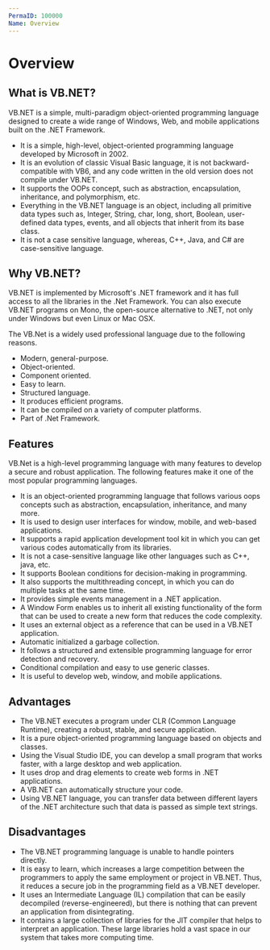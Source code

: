 ```yaml
---
PermaID: 100000
Name: Overview
---
```


# Overview

## What is VB.NET?

VB.NET is a simple, multi-paradigm object-oriented programming language designed to create a wide range of Windows, Web, and mobile applications built on the .NET Framework.

 - It is a simple, high-level, object-oriented programming language developed by Microsoft in 2002. 
 - It is an evolution of classic Visual Basic language, it is not backward-compatible with VB6, and any code written in the old version does not compile under VB.NET. 
 - It supports the OOPs concept, such as abstraction, encapsulation, inheritance, and polymorphism, etc. 
 - Everything in the VB.NET language is an object, including all primitive data types such as, Integer, String, char, long, short, Boolean, user-defined data types, events, and all objects that inherit from its base class. 
 - It is not a case sensitive language, whereas, C++, Java, and C# are case-sensitive language.

## Why VB.NET?

VB.NET is implemented by Microsoft's .NET framework and it has full access to all the libraries in the .Net Framework. You can also execute VB.NET programs on Mono, the open-source alternative to .NET, not only under Windows but even Linux or Mac OSX.

The VB.Net is a widely used professional language due to the following reasons. 

 - Modern, general-purpose.
 - Object-oriented.
 - Component oriented.
 - Easy to learn.
 - Structured language.
 - It produces efficient programs.
 - It can be compiled on a variety of computer platforms.
 - Part of .Net Framework.

## Features

VB.Net is a high-level programming language with many features to develop a secure and robust application. The following features make it one of the most popular programming languages.

 - It is an object-oriented programming language that follows various oops concepts such as abstraction, encapsulation, inheritance, and many more.
 - It is used to design user interfaces for window, mobile, and web-based applications.
 - It supports a rapid application development tool kit in which you can get various codes automatically from its libraries. 
 - It is not a case-sensitive language like other languages such as C++, java, etc.
 - It supports Boolean conditions for decision-making in programming.
 - It also supports the multithreading concept, in which you can do multiple tasks at the same time.
 - It provides simple events management in a .NET application.
 - A Window Form enables us to inherit all existing functionality of the form that can be used to create a new form that reduces the code complexity.
 - It uses an external object as a reference that can be used in a VB.NET application.
 - Automatic initialized a garbage collection.
 - It follows a structured and extensible programming language for error detection and recovery.
 - Conditional compilation and easy to use generic classes.
 - It is useful to develop web, window, and mobile applications.

## Advantages

 - The VB.NET executes a program under CLR (Common Language Runtime), creating a robust, stable, and secure application.
 - It is a pure object-oriented programming language based on objects and classes. 
 - Using the Visual Studio IDE, you can develop a small program that works faster, with a large desktop and web application.
 - It uses drop and drag elements to create web forms in .NET applications.
 - A VB.NET can automatically structure your code.
 - Using VB.NET language, you can transfer data between different layers of the .NET architecture such that data is passed as simple text strings.

## Disadvantages

 - The VB.NET programming language is unable to handle pointers directly.
 - It is easy to learn, which increases a large competition between the programmers to apply the same employment or project in VB.NET. Thus, it reduces a secure job in the programming field as a VB.NET developer.
 - It uses an Intermediate Language (IL) compilation that can be easily decompiled (reverse-engineered), but there is nothing that can prevent an application from disintegrating.
 - It contains a large collection of libraries for the JIT compiler that helps to interpret an application. These large libraries hold a vast space in our system that takes more computing time.

